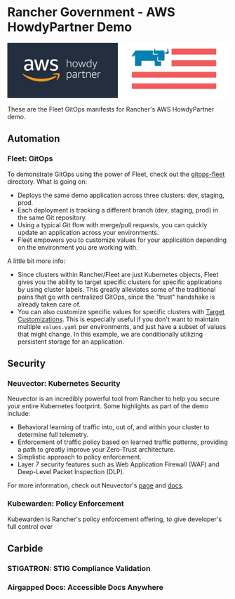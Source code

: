 # Rancher Government - AWS HowdyPartner Demo

![Howdy Partner - Rancher Government](static/howdypartner-rfed.png
)

These are the Fleet GitOps manifests for Rancher's AWS HowdyPartner demo.

## Automation
### Fleet: GitOps

To demonstrate GitOps using the power of Fleet, check out the [gitops-fleet](gitops-fleet) directory. What is going on:

* Deploys the same demo application across three clusters: dev, staging, prod.
* Each deployment is tracking a different branch (dev, staging, prod) in the same Git repository.
* Using a typical Git flow with merge/pull requests, you can quickly update an application across your environments.
* Fleet empowers you to customize values for your application depending on the environment you are working with.

A little bit more info:

* Since clusters within Rancher/Fleet are just Kubernetes objects, Fleet gives you the ability to target specific clusters for specific applications by using cluster labels. This greatly alleviates some of the traditional pains that go with centralized GitOps, since the "trust" handshake is already taken care of.
* You can also customize specific values for specific clusters with [Target Customizations](https://fleet.rancher.io/gitrepo-targets#customization-per-cluster). This is especially useful if you don't want to maintain multiple `values.yaml` per environments, and just have a subset of values that might change. In this example, we are conditionally utilizing persistent storage for an application.

## Security

### Neuvector: Kubernetes Security

Neuvector is an incredibly powerful tool from Rancher to help you secure your entire Kubernetes footprint. Some highlights as part of the demo include:

* Behavioral learning of traffic into, out of, and within your cluster to determine full telemetry.
* Enforcement of traffic policy based on learned traffic patterns, providing a path to greatly improve your Zero-Trust architecture.
* Simplistic approach to policy enforcement.
* Layer 7 security features such as Web Application Firewall (WAF) and Deep-Level Packet Inspection (DLP).

For more information, check out Neuvector's [page](https://www.suse.com/neuvector/) and [docs](https://open-docs.neuvector.com/).

### Kubewarden: Policy Enforcement

Kubewarden is Rancher's policy enforcement offering, to give developer's full control over 

## Carbide

### STIGATRON: STIG Compliance Validation

### Airgapped Docs: Accessible Docs Anywhere
